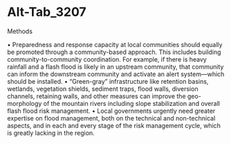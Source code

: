 # Alt-Tab_3207



Methods

•	Preparedness and response capacity at local communities should equally be promoted through a community-based approach. This includes building community-to-community coordination. For example, if there is heavy rainfall and a flash flood is likely in an upstream community, that community can inform the downstream community and activate an alert system—which should be installed.
•	“Green-gray” infrastructure like retention basins, wetlands, vegetation shields, sediment traps, flood walls, diversion channels, retaining walls, and other measures can improve the geo-morphology of the mountain rivers including slope stabilization and overall flash flood risk management.
•	Local governments urgently need greater expertise on flood management, both on the technical and non-technical aspects, and in each and every stage of the risk management cycle, which is greatly lacking in the region.

